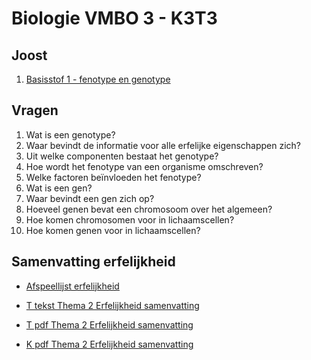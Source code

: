 # Biologie VMBO 3 - K3T3

## Joost

1. [Basisstof 1 - fenotype en genotype](https://www.youtube.com/watch?v=-KA3MghMh0g)


## Vragen
1. Wat is een genotype?
2. Waar bevindt de informatie voor alle erfelijke eigenschappen zich?
3. Uit welke componenten bestaat het genotype?
4. Hoe wordt het fenotype van een organisme omschreven?
5. Welke factoren beïnvloeden het fenotype?
6. Wat is een gen?
7. Waar bevindt een gen zich op?
8. Hoeveel genen bevat een chromosoom over het algemeen?
9. Hoe komen chromosomen voor in lichaamscellen?
10. Hoe komen genen voor in lichaamscellen?



<!--
### Antwoorden:
1. Het genotype is de verzameling van alle erfelijke informatie van een organisme.
2. De informatie voor erfelijke eigenschappen ligt in de chromosomen in de kern van elke lichaamscel.
3. Het genotype bestaat uit alle genen die in een celkern aanwezig zijn.
4. Het fenotype is het uiterlijk of de zichtbare eigenschappen van een organisme.
5. Het fenotype komt tot stand door zowel het genotype als invloeden uit het milieu.
6. Een gen is een deel van een chromosoom dat informatie bevat voor één erfelijke eigenschap.
7. Een gen bevindt zich op een specifieke locatie op een chromosoom.
8. Een chromosoom bevat veel genen, vaak honderden of duizenden.
9. In lichaamscellen komen chromosomen in paren voor.
10. In lichaamscellen komen genen in paren voor.
11. -->



<!--

2. [Basisstof 2](https://www.youtube.com/watch?v=hbjusQ_fuJY)
3. [Basisstof 3](https://www.youtube.com/watch?v=T-uRoFOLJAI)
4. [Basisstof 4](https://www.youtube.com/watch?v=JT2qhYV-N-s)
5. [Basisstof 5](https://www.youtube.com/watch?v=eH7O75OtGUA)
6. [Basisstof 6](https://www.youtube.com/watch?v=1E9dDJQ7qao)
7. [Basisstof 7](https://www.youtube.com/watch?v=yEDEGyaspEw)
8. [Basisstof 8](https://www.youtube.com/watch?v=T3FvxYNmyu4)
9. [Basisstof 9](https://www.youtube.com/watch?v=jgUsospki_k)
10. [Basisstof 10](https://www.youtube.com/watch?v=86U2xtFH1Hk)

-->

## Samenvatting erfelijkheid
- [Afspeellijst erfelijkheid](https://www.youtube.com/watch?v=-KA3MghMh0g&list=PLr1tx9agautFgJKHJGJlQJ-BYk6XN63G3)

- [T tekst Thema 2 Erfelijkheid samenvatting](samenvattingen/tl/T_erfelijkheid.md)
- [T pdf Thema 2 Erfelijkheid samenvatting](samenvattingen/tl/T_erfelijkheid.pdf)
- [K pdf Thema 2 Erfelijkheid samenvatting](samenvattingen/k/K_erfelijkheid.pdf)





